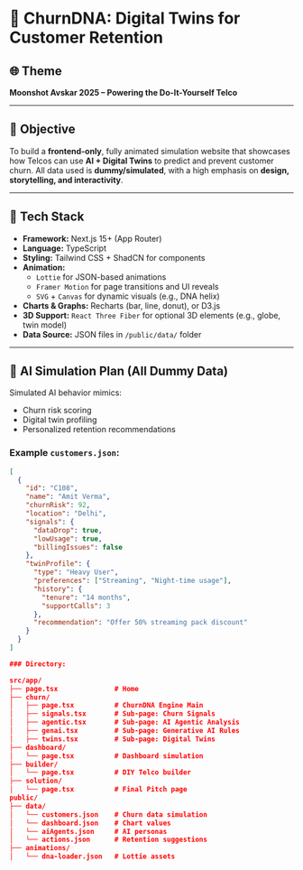 # 🧬 ChurnDNA: Digital Twins for Customer Retention

## 🌐 Theme
**Moonshot Avskar 2025 – Powering the Do-It-Yourself Telco**

---

## 🎯 Objective

To build a **frontend-only**, fully animated simulation website that showcases how Telcos can use **AI + Digital Twins** to predict and prevent customer churn. All data used is **dummy/simulated**, with a high emphasis on **design, storytelling, and interactivity**.

---

## 🔧 Tech Stack

- **Framework:** Next.js 15+ (App Router)
- **Language:** TypeScript
- **Styling:** Tailwind CSS + ShadCN for components
- **Animation:**
  - `Lottie` for JSON-based animations
  - `Framer Motion` for page transitions and UI reveals
  - `SVG` + `Canvas` for dynamic visuals (e.g., DNA helix)
- **Charts & Graphs:** Recharts (bar, line, donut), or D3.js
- **3D Support:** `React Three Fiber` for optional 3D elements (e.g., globe, twin model)
- **Data Source:** JSON files in `/public/data/` folder

---

## 🧠 AI Simulation Plan (All Dummy Data)

Simulated AI behavior mimics:
- Churn risk scoring
- Digital twin profiling
- Personalized retention recommendations

### Example `customers.json`:
```json
[
  {
    "id": "C108",
    "name": "Amit Verma",
    "churnRisk": 92,
    "location": "Delhi",
    "signals": {
      "dataDrop": true,
      "lowUsage": true,
      "billingIssues": false
    },
    "twinProfile": {
      "type": "Heavy User",
      "preferences": ["Streaming", "Night-time usage"],
      "history": {
        "tenure": "14 months",
        "supportCalls": 3
      },
      "recommendation": "Offer 50% streaming pack discount"
    }
  }
]

### Directory:

src/app/
├── page.tsx              # Home
├── churn/
│   ├── page.tsx          # ChurnDNA Engine Main
│   ├── signals.tsx       # Sub-page: Churn Signals
│   ├── agentic.tsx       # Sub-page: AI Agentic Analysis
│   ├── genai.tsx         # Sub-page: Generative AI Rules
│   ├── twins.tsx         # Sub-page: Digital Twins
├── dashboard/
│   └── page.tsx          # Dashboard simulation
├── builder/
│   └── page.tsx          # DIY Telco builder
├── solution/
│   └── page.tsx          # Final Pitch page
public/
├── data/
│   └── customers.json    # Churn data simulation
│   └── dashboard.json    # Chart values
│   └── aiAgents.json     # AI personas
│   └── actions.json      # Retention suggestions
├── animations/
│   └── dna-loader.json   # Lottie assets

